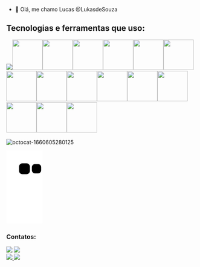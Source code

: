 - 👋 Olá, me chamo Lucas @LukasdeSouza

<h2> Tecnologias e ferramentas que uso: </h2>

<img src="https://cdn.jsdelivr.net/gh/devicons/devicon/icons/typescript/typescript-original.svg" width="80" heigth="80" /><img src="https://cdn.jsdelivr.net/gh/devicons/devicon/icons/javascript/javascript-original.svg" width="80" height="80"/><img src="https://cdn.jsdelivr.net/gh/devicons/devicon/icons/angularjs/angularjs-original.svg" width="80" height="80" /><img src="https://cdn.jsdelivr.net/gh/devicons/devicon/icons/react/react-original.svg" width="80" height="80" /><img src="https://cdn.jsdelivr.net/gh/devicons/devicon/icons/nuxtjs/nuxtjs-original.svg" width="80" height="80" /><img src="https://cdn.jsdelivr.net/gh/devicons/devicon/icons/nodejs/nodejs-original.svg" width="80" height="80" /><img src="https://cdn.jsdelivr.net/gh/devicons/devicon/icons/npm/npm-original-wordmark.svg" width="80" height="80" /><img src="https://cdn.jsdelivr.net/gh/devicons/devicon/icons/php/php-original.svg" width="80" height="80" /><img src="https://cdn.jsdelivr.net/gh/devicons/devicon/icons/postgresql/postgresql-original.svg" width="80" height="80" /><img src="https://cdn.jsdelivr.net/gh/devicons/devicon/icons/python/python-original.svg" width="80" height="80" /><img src="https://cdn.jsdelivr.net/gh/devicons/devicon/icons/sass/sass-original.svg" width="80" height="80"  /><img src="https://cdn.jsdelivr.net/gh/devicons/devicon/icons/tailwindcss/tailwindcss-original-wordmark.svg" width="80" height="80" /><img src="https://cdn.jsdelivr.net/gh/devicons/devicon/icons/bootstrap/bootstrap-original.svg" width="80" height="80" /><img src="https://cdn.jsdelivr.net/gh/devicons/devicon/icons/materialui/materialui-original.svg" width="80" height="80" /><img src="https://cdn.jsdelivr.net/gh/devicons/devicon/icons/git/git-original.svg" width="80" height="80"/><img src="https://cdn.jsdelivr.net/gh/devicons/devicon/icons/figma/figma-original.svg" width="80" height="80"/>

![octocat-1660605280125](https://user-images.githubusercontent.com/99886292/184736435-658295bb-a6bb-4810-961f-93cb5f2781ba.png)

![Snake animation](https://github.com/LukasdeSouza/LukasdeSouza/blob/output/github-contribution-grid-snake.svg)
          


          
          
          
          
            
          
          
          
          
          
          
          

### Contatos:

<div>
<a href = "mailto:contato@lucas_souza.s11@hotmail.com"><img src="https://img.shields.io/badge/Gmail-D14836?style=for-the-badge&logo=gmail&logoColor=white" target="_blank"></a>
<a href="https://www.linkedin.com/in/lucas-de-souza-silva-227185211/" target="_blank"><img src="https://img.shields.io/badge/-LinkedIn-%230077B5?style=for-the-badge&logo=linkedin&logoColor=white" target="_blank"></a>   
</div>

<div>
<a href="https://github.com/LukasdeSouza">
<img height="180em" src="https://github-readme-stats.vercel.app/api/top-langs/?username=LukasdeSouza&layout=compact&langs_count=7&theme=dracula"/>
<img height="180em" src="https://github-readme-stats.vercel.app/api?username=LukasdeSouza&show_icons=true&theme=dracula&include_all_commits=true&count_private=true"/>
</div>
          
          
          
        

<!---
LukasdeSouza/LukasdeSouza is a ✨ special ✨ repository because its `README.md` (this file) appears on your GitHub profile.
You can click the Preview link to take a look at your changes.
--->
